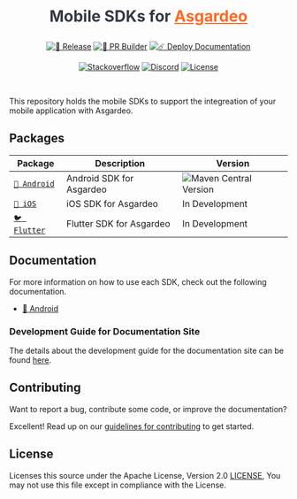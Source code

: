 <!--
 * Copyright (c) 2024, WSO2 LLC. (https://www.wso2.com).
 *
 * WSO2 LLC. licenses this file to you under the Apache License,
 * Version 2.0 (the "License"); you may not use this file except
 * in compliance with the License.
 * You may obtain a copy of the License at
 *
 *     http://www.apache.org/licenses/LICENSE-2.0
 *
 * Unless required by applicable law or agreed to in writing,
 * software distributed under the License is distributed on an
 * "AS IS" BASIS, WITHOUT WARRANTIES OR CONDITIONS OF ANY
 * KIND, either express or implied. See the License for the
 * specific language governing permissions and limitations
 * under the License.
-->

<h1 align="center" style="color: #343a40;margin: 20px 0;">
  <p align="center">Mobile SDKs for <a href="https://wso2.com" style="color:#ff6923">Asgardeo</a></p>
</h1>

<div align="center">
  <a href="https://github.com/asgardeo/mobile-ui-sdks/actions/workflows/release.yml"><img src="https://github.com/asgardeo/mobile-ui-sdks/actions/workflows/release.yml/badge.svg" alt="🚀 Release"></a>
  <a href="https://github.com/asgardeo/mobile-ui-sdks/actions/workflows/pr-builder.yml"><img src="https://github.com/asgardeo/mobile-ui-sdks/actions/workflows/pr-builder.yml/badge.svg" alt="👷 PR Builder"></a>
  <a href="https://github.com/asgardeo/mobile-ui-sdks/actions/workflows/deploy-gh-pages.yml"><img src="https://github.com/asgardeo/mobile-ui-sdks/actions/workflows/deploy-gh-pages.yml/badge.svg" alt="☄️ Deploy Documentation"></a>
  
  <a href="https://stackoverflow.com/questions/tagged/wso2is"><img src="https://img.shields.io/badge/Ask%20for%20help%20on-Stackoverflow-orange" alt="Stackoverflow"></a>
  <a href="https://discord.gg/wso2"><img src="https://img.shields.io/badge/Join%20us%20on-Discord-%23e01563.svg" alt="Discord"></a>
  <a href="./LICENSE"><img src="https://img.shields.io/badge/License-Apache%202.0-blue.svg" alt="License"></a>
</div>

<br>

This repository holds the mobile SDKs to support the integreation of your mobile application with Asgardeo.

## Packages

| Package | Description | Version |
| --- | --- | --- |
| [`🤖 Android`](./android) | Android SDK for Asgardeo  | ![Maven Central Version](https://img.shields.io/maven-central/v/io.asgardeo/asgardeo-android?logo=sonatype) |
| [`🍎 iOS`](./iOS) | iOS SDK for Asgardeo   | In Development |
| [`🐦 Flutter`](./flutter) | Flutter SDK for Asgardeo   | In Development |

## Documentation

For more information on how to use each SDK, check out the following documentation.

- <a href="https://asgardeo.github.io/mobile-ui-sdks/android/introduction.html" target="_blank">🤖 Android</a>

### Development Guide for Documentation Site

The details about the development guide for the documentation site can be found [here](./docs/README.md).

## Contributing

Want to report a bug, contribute some code, or improve the documentation?

Excellent! Read up on our [guidelines for contributing](./CONTRIBUTING.md) to get started.

## License

Licenses this source under the Apache License, Version 2.0 [LICENSE](./LICENSE), You may not use this file except in compliance with the License.
